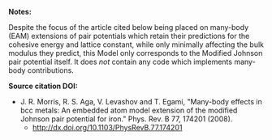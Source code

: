**Notes:**

Despite the focus of the article cited below being placed on many-body (EAM) extensions of pair potentials which retain their predictions for the cohesive energy and lattice constant, while only minimally affecting the bulk modulus they predict, this Model only corresponds to the Modified Johnson pair potential itself.  It does *not* contain any code which implements many-body contributions.

**Source citation DOI:**

* J. R. Morris, R. S. Aga, V. Levashov and T. Egami, "Many-body effects in bcc metals: An embedded atom model extension of the modified Johnson pair potential for iron."  Phys. Rev. B 77, 174201 (2008).
    - http://dx.doi.org/10.1103/PhysRevB.77.174201
